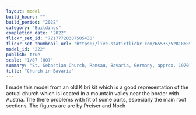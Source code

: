 ```yaml
---
layout: model
build_hours: ""
build_period: "2022"
category: "Buildings"
completion_date: "2022"
flickr_set_id: "72177720307505430"
flickr_set_thumbnail_url: "https://live.staticflickr.com/65535/52818685465_33855b499e_m.jpg"
model_id: "222"
publish: true
scale: "1/87 (HO)"
summary: "St. Sebastian Church, Ramsau, Bavaria, Germany, approx. 1970"
title: "Church in Bavaria"
---
```


I made this model from an old Kibri kit which is a good representation of the actual church which is located in a mountain valley near the border with Austria. The there problems with fit of some parts, especially the main roof sections. The figures are are by Preiser and Noch
